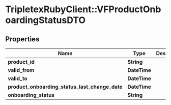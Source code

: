 # TripletexRubyClient::VFProductOnboardingStatusDTO

## Properties
Name | Type | Description | Notes
------------ | ------------- | ------------- | -------------
**product_id** | **String** |  | [optional] 
**valid_from** | **DateTime** |  | [optional] 
**valid_to** | **DateTime** |  | [optional] 
**product_onboarding_status_last_change_date** | **DateTime** |  | [optional] 
**onboarding_status** | **String** |  | [optional] 



